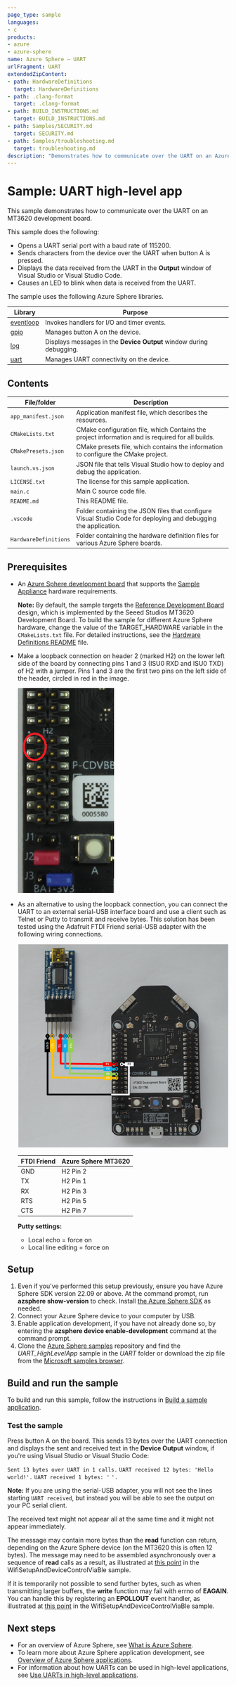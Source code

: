 ```yaml
---
page_type: sample
languages:
- c
products:
- azure
- azure-sphere
name: Azure Sphere – UART
urlFragment: UART
extendedZipContent:
- path: HardwareDefinitions
  target: HardwareDefinitions
- path: .clang-format
  target: .clang-format
- path: BUILD_INSTRUCTIONS.md
  target: BUILD_INSTRUCTIONS.md
- path: Samples/SECURITY.md
  target: SECURITY.md
- path: Samples/troubleshooting.md
  target: troubleshooting.md
description: "Demonstrates how to communicate over the UART on an Azure Sphere device."
---
```


# Sample: UART high-level app

This sample demonstrates how to communicate over the UART on an MT3620 development board.

This sample does the following:

- Opens a UART serial port with a baud rate of 115200.
- Sends characters from the device over the UART when button A is pressed.
- Displays the data received from the UART in the **Output** window of Visual Studio or Visual Studio Code.
- Causes an LED to blink when data is received from the UART.

The sample uses the following Azure Sphere libraries.

| Library | Purpose |
|---------|---------|
| [eventloop](https://learn.microsoft.com/azure-sphere/reference/applibs-reference/applibs-eventloop/eventloop-overview) | Invokes handlers for I/O and timer events. |
| [gpio](https://learn.microsoft.com/azure-sphere/reference/applibs-reference/applibs-gpio/gpio-overview) | Manages button A on the device. |
| [log](https://learn.microsoft.com/azure-sphere/reference/applibs-reference/applibs-log/log-overview) | Displays messages in the **Device Output** window during debugging. |
| [uart](https://learn.microsoft.com/azure-sphere/reference/applibs-reference/applibs-uart/uart-overview) | Manages UART connectivity on the device. |

## Contents

| File/folder           | Description |
|-----------------------|-------------|
| `app_manifest.json`   | Application manifest file, which describes the resources. |
| `CMakeLists.txt`      | CMake configuration file, which Contains the project information and is required for all builds. |
| `CMakePresets.json`   | CMake presets file, which contains the information to configure the CMake project. |
| `launch.vs.json`      | JSON file that tells Visual Studio how to deploy and debug the application. |
| `LICENSE.txt`         | The license for this sample application. |
| `main.c`              | Main C source code file. |
| `README.md`           | This README file. |
| `.vscode`             | Folder containing the JSON files that configure Visual Studio Code for deploying and debugging the application. |
| `HardwareDefinitions` | Folder containing the hardware definition files for various Azure Sphere boards. |

## Prerequisites

- An [Azure Sphere development board](https://aka.ms/azurespheredevkits) that supports the [Sample Appliance](../../../HardwareDefinitions) hardware requirements.

   **Note:** By default, the sample targets the [Reference Development Board](https://learn.microsoft.com/azure-sphere/hardware/mt3620-reference-board-design) design, which is implemented by the Seeed Studios MT3620 Development Board. To build the sample for different Azure Sphere hardware, change the value of the TARGET_HARDWARE variable in the `CMakeLists.txt` file. For detailed instructions, see the [Hardware Definitions README](../../../HardwareDefinitions/README.md) file.

- Make a loopback connection on header 2 (marked H2) on the lower left side of the board by connecting pins 1 and 3 (ISU0 RXD and ISU0 TXD) of H2 with a jumper. Pins 1 and 3 are the first two pins on the left side of the header, circled in red in the image.

   ![RDB with header pins circled](./media/MT3620UartJumper.png)

- As an alternative to using the loopback connection, you can connect the UART to an external serial-USB interface board and use a client such as Telnet or Putty to transmit and receive bytes. This solution has been tested using the Adafruit FTDI Friend serial-USB adapter with the following wiring connections.

   ![Connections for MT3620 and FTDI Friend](./media/MT3620_FTDI-Friend-2.png)

   | FTDI Friend | Azure Sphere MT3620 |
   | ----------- | ------------------- |
   | GND         | H2 Pin 2            |
   | TX          | H2 Pin 1            |
   | RX          | H2 Pin 3            |
   | RTS         | H2 Pin 5            |
   | CTS         | H2 Pin 7            |

   **Putty settings:**

   - Local echo = force on
   - Local line editing = force on

## Setup

1. Even if you've performed this setup previously, ensure you have Azure Sphere SDK version 22.09 or above. At the command prompt, run **azsphere show-version** to check. Install [the Azure Sphere SDK](https://learn.microsoft.com/azure-sphere/install/install-sdk) as needed.
1. Connect your Azure Sphere device to your computer by USB.
1. Enable application development, if you have not already done so, by entering the **azsphere device enable-development** command at the command prompt.
1. Clone the [Azure Sphere samples](https://github.com/Azure/azure-sphere-samples) repository and find the *UART_HighLevelApp* sample in the *UART* folder or download the zip file from the [Microsoft samples browser](https://learn.microsoft.com/samples/azure/azure-sphere-samples/uart/).

## Build and run the sample

To build and run this sample, follow the instructions in [Build a sample application](../../../BUILD_INSTRUCTIONS.md).

### Test the sample

Press button A on the board. This sends 13 bytes over the UART connection and displays the sent and received text in the **Device Output** window, if you're using Visual Studio or Visual Studio Code:

`Sent 13 bytes over UART in 1 calls.`
`UART received 12 bytes: 'Hello world!'.`
`UART received 1 bytes: '`
`'.`

**Note:** If you are using the serial-USB adapter, you will not see the lines starting `UART received`, but instead you will be able to see the output on your PC serial client.

The received text might not appear all at the same time and it might not appear immediately.

The message may contain more bytes than the **read** function can return, depending on the Azure Sphere device (on the MT3620 this is often 12 bytes). The message may need to be assembled asynchronously over a sequence of **read** calls as a result, as illustrated at [this point](https://github.com/Azure/azure-sphere-samples/blob/7232fcb52a493b7def65c50ea93ab9bb73e283c2/Samples/WifiSetupAndDeviceControlViaBle/AzureSphereApp/WifiSetupAndDeviceControlViaBle/message_protocol.c#L214) in the WifiSetupAndDeviceControlViaBle sample.

If it is temporarily not possible to send further bytes, such as when transmitting larger buffers, the **write** function may fail with errno of **EAGAIN**. You can handle this by registering an **EPOLLOUT** event handler, as illustrated at [this point](https://github.com/Azure/azure-sphere-samples/blob/7232fcb52a493b7def65c50ea93ab9bb73e283c2/Samples/WifiSetupAndDeviceControlViaBle/AzureSphereApp/WifiSetupAndDeviceControlViaBle/message_protocol.c#L276) in the WifiSetupAndDeviceControlViaBle sample.

## Next steps

- For an overview of Azure Sphere, see [What is Azure Sphere](https://learn.microsoft.com/azure-sphere/product-overview/what-is-azure-sphere).
- To learn more about Azure Sphere application development, see [Overview of Azure Sphere applications](https://learn.microsoft.com/azure-sphere/app-development/applications-overview).
- For information about how UARTs can be used in high-level applications, see [Use UARTs in high-level applications](https://learn.microsoft.com/azure-sphere/app-development/uart).
